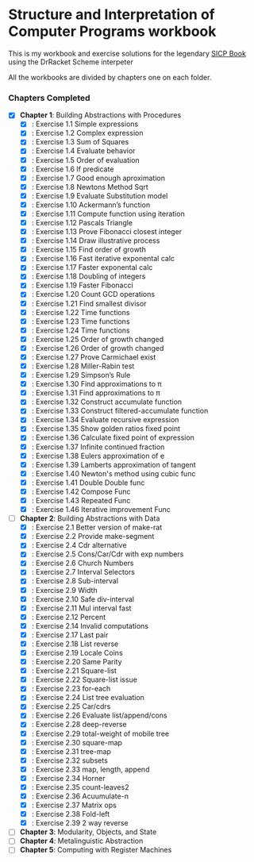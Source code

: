 # Structure and Interpretation of Computer Programs workbook

This is my workbook and exercise solutions for the legendary [SICP Book](http://sarabander.github.io/sicp/html/.) using the DrRacket Scheme interpeter

All the workbooks are divided by chapters one on each folder.

### Chapters Completed

- [x] **Chapter 1**: Building Abstractions with Procedures
    - [x] : Exercise 1.1 Simple expressions
    - [x] : Exercise 1.2 Complex expression
    - [x] : Exercise 1.3 Sum of Squares
    - [x] : Exercise 1.4 Evaluate behavior
    - [x] : Exercise 1.5 Order of evaluation
    - [x] : Exercise 1.6 If predicate
    - [x] : Exercise 1.7 Good enough aproximation
    - [x] : Exercise 1.8 Newtons Method Sqrt
    - [x] : Exercise 1.9 Evaluate Substitution model
    - [x] : Exercise 1.10 Ackermann’s function
    - [x] : Exercise 1.11 Compute function using iteration
    - [x] : Exercise 1.12 Pascals Triangle
    - [x] : Exercise 1.13 Prove Fibonacci closest integer
    - [x] : Exercise 1.14 Draw illustrative process
    - [x] : Exercise 1.15 Find order of growth
    - [x] : Exercise 1.16 Fast iterative exponental calc
    - [x] : Exercise 1.17 Faster exponental calc
    - [x] : Exercise 1.18 Doubling of integers
    - [x] : Exercise 1.19 Faster Fibonacci
    - [x] : Exercise 1.20 Count GCD operations
    - [x] : Exercise 1.21 Find smallest divisor
    - [x] : Exercise 1.22 Time functions
    - [x] : Exercise 1.23 Time functions
    - [x] : Exercise 1.24 Time functions
    - [x] : Exercise 1.25 Order of growth changed
    - [x] : Exercise 1.26 Order of growth changed
    - [x] : Exercise 1.27 Prove Carmichael exist
    - [x] : Exercise 1.28 Miller-Rabin test
    - [x] : Exercise 1.29 Simpson’s Rule
    - [x] : Exercise 1.30 Find approximations to π
    - [x] : Exercise 1.31 Find approximations to π
    - [x] : Exercise 1.32 Construct accumulate function
    - [x] : Exercise 1.33 Construct filtered-accumulate function
    - [x] : Exercise 1.34 Evaluate recursive expression
    - [x] : Exercise 1.35 Show golden ratios fixed point
    - [x] : Exercise 1.36 Calculate fixed point of expression
    - [x] : Exercise 1.37 Infinite continued fraction
    - [x] : Exercise 1.38 Eulers approximation of e
    - [x] : Exercise 1.39 Lamberts approximation of tangent
    - [x] : Exercise 1.40 Newton's method using cubic func
    - [x] : Exercise 1.41 Double Double func
    - [x] : Exercise 1.42 Compose Func
    - [x] : Exercise 1.43 Repeated Func
    - [x] : Exercise 1.46 Iterative improvement Func
    
- [ ] **Chapter 2**: Building Abstractions with Data
    - [x] : Exercise 2.1 Better version of make-rat
    - [x] : Exercise 2.2 Provide make-segment 
    - [x] : Exercise 2.4 Cdr alternative
    - [x] : Exercise 2.5 Cons/Car/Cdr with exp numbers
    - [x] : Exercise 2.6 Church Numbers
    - [x] : Exercise 2.7 Interval Selectors
    - [x] : Exercise 2.8 Sub-interval
    - [x] : Exercise 2.9 Width
    - [x] : Exercise 2.10 Safe div-interval
    - [x] : Exercise 2.11 Mul interval fast
    - [x] : Exercise 2.12 Percent
    - [x] : Exercise 2.14 Invalid computations
	- [x] : Exercise 2.17 Last pair
	- [x] : Exercise 2.18 List reverse
    - [x] : Exercise 2.19 Locale Coins
    - [x] : Exercise 2.20 Same Parity
	- [x] : Exercise 2.21 Square-list
	- [x] : Exercise 2.22 Square-list issue
	- [x] : Exercise 2.23 for-each
	- [x] : Exercise 2.24 List tree evaluation
	- [x] : Exercise 2.25 Car/cdrs
	- [x] : Exercise 2.26 Evaluate list/append/cons
	- [x] : Exercise 2.28 deep-reverse
	- [x] : Exercise 2.29 total-weight of mobile tree
	- [x] : Exercise 2.30 square-map
	- [x] : Exercise 2.31 tree-map
	- [x] : Exercise 2.32 subsets
	- [x] : Exercise 2.33 map, length, append
	- [x] : Exercise 2.34 Horner
	- [x] : Exercise 2.35 count-leaves2
	- [x] : Exercise 2.36 Acuumulate-n
	- [x] : Exercise 2.37 Matrix ops
	- [x] : Exercise 2.38 Fold-left
	- [x] : Exercise 2.39 2 way reverse
    
- [ ] **Chapter 3**: Modularity, Objects, and State
- [ ] **Chapter 4**: Metalinguistic Abstraction
- [ ] **Chapter 5**: Computing with Register Machines
